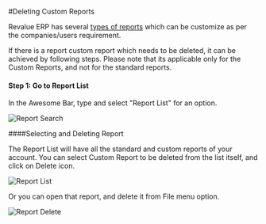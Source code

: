 #Deleting Custom Reports

Revalue ERP has several [types of reports](/docs/user/manual/en/customize-erpnext/articles/making-custom-reports-in-erpnext) which can be customize as per the companies/users requirement.

If there is a report custom report which needs to be deleted, it can be achieved by following steps. Please note that its applicable only for the Custom Reports, and not for the standard reports.

#### Step 1: Go to Report List

In the Awesome Bar, type and select "Report List" for an option.

<img alt="Report Search" class="screenshot" src="/docs/assets/img/articles/delete-report-1.png">

####Selecting and Deleting Report

The Report List will have all the standard and custom reports of your account. You can select Custom Report to be deleted from the list itself, and click on Delete icon.

<img alt="Report List" class="screenshot" src="/docs/assets/img/articles/delete-report-2.png">

Or you can open that report, and delete it from File menu option.

<img alt="Report Delete" class="screenshot" src="/docs/assets/img/articles/delete-report-3.png">

<!-- markdown -->